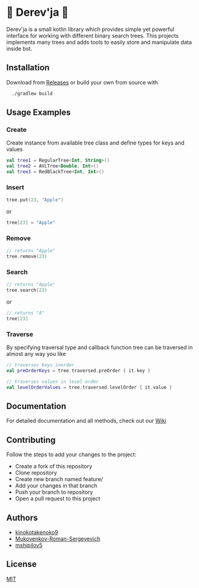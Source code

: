 # 🌳 Derev'ja 🌳

Derev'ja is a small kotlin library which provides simple yet powerful interface for working with different binary search trees. This projects implements many trees and adds tools to easily store and manipulate data inside bst.
## Installation

Download from [Releases](https://github.com/spbu-coding-2023/trees-1/releases) or build your own from source with

```bash
  ./gradlew build
```

## Usage Examples
### Create
Create instance from available tree class and define types for keys and values 
```kotlin
val tree1 = RegularTree<Int, String>()
val tree2 = AVLTree<Double, Int>()
val tree3 = RedBlackTree<Int, Int>()
```
### Insert
```kotlin
tree.put(23, "Apple")
```
or 
```kotlin
tree[23] = "Apple"
```
### Remove
```kotlin
// returns "Apple"
tree.remove(23)
```
### Search
```kotlin
// returns "Apple"
tree.search(23)
```
or
```kotlin
// returns "A"
tree[23] 
```
### Traverse
By specifying traversal type and callback function tree can be traversed in almost any way you like
```kotlin
// traverses keys inorder
val preOrderKeys = tree.traversed.preOrder { it.key }

// traverses values in level order
val levelOrderValues = tree.traversed.levelOrder { it.value } 
```
## Documentation

For detailed documentation and all methods, check out our [Wiki](https://github.com/spbu-coding-2023/trees-1/wiki) 

## Contributing

Follow the steps to add your changes to the project:
- Create a fork of this repository
- Clone repository
- Create new branch named feature/<name>
- Add your changes in that branch
- Push your branch to repository
- Open a pull request to this project

## Authors

- [kinokotakenoko9](https://www.github.com/kinokotakenoko9)
- [Mukovenkov-Roman-Sergeyevich](https://www.github.com/Mukovenkov-Roman-Sergeyevich)
- [mshipilov5](https://www.github.com/mshipilov5)

## License

[MIT](LICENSE)
